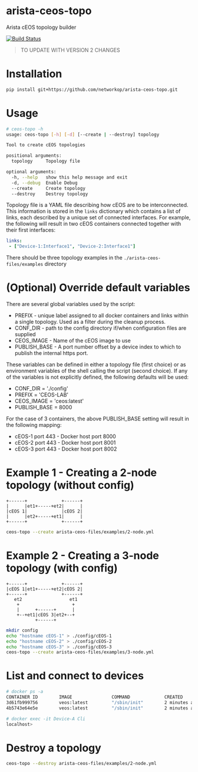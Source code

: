 # arista-ceos-topo
Arista cEOS topology builder

[![Build Status](https://travis-ci.org/networkop/arista-ceos-topo.svg?branch=dev)](https://travis-ci.org/networkop/arista-ceos-topo)


> TO UPDATE WITH VERSION 2 CHANGES

# Installation

````bash
pip install git+https://github.com/networkop/arista-ceos-topo.git
````

# Usage

```bash
# ceos-topo -h
usage: ceos-topo [-h] [-d] [--create | --destroy] topology

Tool to create cEOS topologies

positional arguments:
  topology     Topology file

optional arguments:
  -h, --help   show this help message and exit
  -d, --debug  Enable Debug
  --create     Create topology
  --destroy    Destroy topology
```

Topology file is a YAML file describing how cEOS are to be interconnected.
This information is stored in the `links` dictionary which 
contains a list of links, each described by a unique set of connected interfaces.
For example, the following will result in two cEOS containers
connected together with their first interfaces:
```yaml
links:
 - ["Device-1:Interface1", "Device-2:Interface1"]
```

There should be three topology examples in the `./arista-ceos-files/examples` directory

# (Optional) Override default variables
There are several global variables used by the script:

* PREFIX - unique label assigned to all docker containers and 
links within a single topology. Used as a filter during the 
cleanup process.
* CONF_DIR - path to the config directory if/when configuration 
files are supplied
* CEOS_IMAGE - Name of the cEOS image to use
* PUBLISH_BASE - A port number offset by a device index to which to publish
the internal https port.

These variables can be defined in either a topology file (first choice) or 
as environment variables of the shell calling the script (second choice).
If any of the variables is not explicitly defined, the following defaults 
will be used:

* CONF_DIR = './config'
* PREFIX = 'CEOS-LAB'
* CEOS_IMAGE = 'ceos:latest'
* PUBLISH_BASE = 8000

For the case of 3 containers, the above PUBLISH_BASE setting will result in 
the following mapping:
* cEOS-1 port 443 - Docker host port 8000
* cEOS-2 port 443 - Docker host port 8001
* cEOS-3 port 443 - Docker host port 8002

# Example 1 - Creating a 2-node topology (without config)

```text
+------+             +------+
|      |et1+-----+et2|      |
|cEOS 1|             |cEOS 2|
|      |et2+-----+et1|      |
+------+             +------+
```

```bash
ceos-topo --create arista-ceos-files/examples/2-node.yml
```

# Example 2 - Creating a 3-node topology (with config)
```text
+------+             +------+
|cEOS 1|et1+-----+et2|cEOS 2|
+------+             +------+
   et2                  et1
    +                    +
    |      +------+      |
    +--+et1|cEOS 3|et2+--+
           +------+

```

```bash
mkdir config
echo "hostname cEOS-1" > ./config/cEOS-1
echo "hostname cEOS-2" > ./config/cEOS-2
echo "hostname cEOS-3" > ./config/cEOS-3
ceos-topo --create arista-ceos-files/examples/3-node.yml
```

# List and connect to devices

```bash
# docker ps -a 
CONTAINER ID        IMAGE               COMMAND             CREATED             STATUS              PORTS               NAMES
3d61fb999756        veos:latest         "/sbin/init"        2 minutes ago       Up 2 minutes                            Device-B
4b5743e64e5e        veos:latest         "/sbin/init"        2 minutes ago       Up 2 minutes                            Device-A

# docker exec -it Device-A Cli
localhost>
```

# Destroy a topology

```bash
ceos-topo --destroy arista-ceos-files/examples/2-node.yml
```
